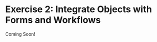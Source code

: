 # Exercise 2: Integrate Objects with Forms and Workflows 

Coming Soon!

<!--
[$LIFERAY_LEARN_YOUTUBE_URL$]=https://www.youtube.com/embed/vkgPvVDQOPY 

## Exercise Goals 

- Integrate the New Accounts Object with a Form 
- Create a Workflow for Approving the Integrated Form Entries 
- Display the Integrated Form Entries Using a Collection 

## Create a New Accounts Application Form 
1. **Go to** `Content & Data` &rarr; `Forms` in the _Site Administration Menu_. 
2. **Click** the _Add_ icon. 
3. **Type** `New Account Application` where it reads _Untitled Form_. 
4. **Type** `A form for processing applications for new accounts` where it reads _Add a short description for this form_. 
5. **Click** the _Settings_ icon. 

## Integrate the New Accounts Application Form with the New Accounts Object 
1. **Choose** _Object_ under _Select a Storage Type_. 
2. **Choose** _New Account_ under _Select Object_. 
3. **Click** _Done_. 
4. **Drag and Drop** a _Text_ field onto the first page of the form. 
5. **Type** `Name` for _Label_. 
6. **Click** the slider next to _Required Field_. 
7. **Click** the _Advanced_ tab. 
8. **Choose** _Account Holder_ under _Object Field_. 
9. **Click** the _Back_ arrow. 
10. **Drag and Drop** a _Text_ field onto the form. 
11. **Type** `Email` for _Label_. 
12. **Click** the slider next to _Required Field_. 
13. **Click** the _Advanced_ tab. 
14. **Choose** _Email_ under _Object Field_. 
15. **Click** the _Back_ arrow. 
16. **Drag and Drop** a _Numeric_ field onto the form. 
17. **Type** `Phone Number` for _Label_. 
18. **Click** the slider next to _Required Field_. 
19. **Click** the _Advanced_ tab. 
20. **Choose** _Phone Number_ under _Object Field_. 
21. **Click** the _Back_ arrow. 

## Add Remaining Fields to the New Accounts Application Form 
1. **Drag and Drop** a _Select from List_ field onto the form. 
2. **Type** `Account Type` for _Label_. 
3. **Click** the slider next to _Required Field_. 
4. **Click** the _Advanced_ tab. 
5. **Choose** _Account Type_ under _Object Field_. 
6. **Click** the _Back_ arrow. 
7. **Drag and Drop** a _Numeric_ field onto the first page of the form. 
8. **Type** `Initial Balance` for _Label_. 
9. **Click** the slider next to _Required Field_. 
10. **Select** _Decimal_ under _My numeric type is:_. 
11. **Click** the _Advanced_ tab. 
12. **Choose** _Initial Balance_ under _Object Field_. 
13. **Click** the _Back_ arrow. 
14. **Drag and Drop** a _Date_ field onto the first page of the form. 
15. **Type** `Date of Request` for _Label_. 
16. **Click** the slider next to _Required Field_. 
17. **Click** the _Advanced_ tab. 
18. **Choose** _Date of Request_ under _Object Field_. 
19. **Click** the _Back_ arrow. 
20. **Click** _Publish_. 

## Create a Workflow for the New Accounts Application Form 
1. **Go to** `Applications` &rarr; `Workflow` &rarr; `Process Builder` in the _Global Menu_. 
2. **Click** the _Add_ icon. 
3. **Type** `Account Approval Process` where it reads _Untitled Workflow_. 
4. **Click** on the _End Node_. 
5. **Delete** the default connector by clicking on the _x_ next to the End Node. 
6. **Drag and Drop** a _Task_ node into the workspace. 
7. **Double-click** the newly added _Task_ node. 
8. **Type** `Review 1` for _Name_. 
9. **Click** _Save_. 
10. **Choose** _Role_ under _Assignment Type_ next to _Assignments_. 
11. **Choose** _Site Content Reviewer_ under _Role_. 
12. **Click** _Save_. 
13. **Drag and Drop** a _Task_ node into the workspace. 
14. **Double-click** the newly added _Task_ node. 
15. **Type** `Review 2` for _Name_. 
16. **Click** _Save_. 
17. **Choose** _Role_ under _Assignment Type_ next to _Assignments_. 
18. **Choose** _Site Administrator_ under _Role_. 
19. **Click** _Save_. 
20. **Click** the _StartNode_. 
21. **Double-click** the _Name_ value in the _Properties_ tab that opens. 
22. **Type** `Submitted` for the _Name_. 
23. **Click** the _Save_ button. 
24. **Click** the _EndNode_. 
25. **Double-click** the _Name_ value in the _Properties_ tab that opens. 
26. **Type** `Approved` for the _Name_. 
27. **Click** the _Save_ button. 

## Connect All of the Nodes with Transitions
1. **Drag** a _Transition_ arrow from the _Submitted_ node to the _Review 1_ Task. 
  - To drag a transition, place your cursor on the edge of the node so that you see a thin plus (+) sign. When it appears, click and drag the arrow to the next node, connecting it by positioning it to see the orange circle. 
2. **Drag** a _Transition_ arrow from the _Review 1_ Task to the _Review 2_ Task. 
3. **Drag** a _Transition_ arrow from the _Review 2_ Task to the _Approved_ node. 

## Name the New Transitions 
1. **Click** the first Transition from _Submitted_ to _Review 1_. 
2. **Double-click** the _Name_ value in the _Properties_ tab to edit it. 
3. **Type** `Submit for Review` for the _Name_.  
4. **Click** the _Save_ button. 
5. **Click** the Transition going from _Review 1_ to _Review 2_. 
6. **Double-click** the _Name_ value in the _Properties_ tab to edit it. 
7. **Type** `Initial Approval` for the _Name_. 
8. **Click** the _Save_ button. 
9. **Click** the last Transition from _Review 2_ to _Approved_. 
10. **Double-click** the _Name_ value to edit it. 
11. **Type** `Final Approval` for the _Name_. 
12. **Click** the _Save_ button. 
13. **Click** _Publish_. 

## Add the Account Approval Process Workflow to New Account Entries 
1. **Open** the Global Menu. 
2. **Click** on the _Mondego Group_ site. 
3. **Go to** `Configuration` &rarr; `Workflow` in the _Site Administration Menu_. 
4. **Click** _Edit_ next to _New Account_. 
5. **Choose** _Account Approval Process_. 
6. **Click** _Save_. 

## Add the New Account Application Form to a Page 
1. **Click** _Home_ in the _Site Administration Panel_. 
2. **Click** the _Edit_ (small pencil) icon. 
3. **Click** the _+_ icon to open the Fragments and Widgets sidebar. 
4. **Drag and Drop** a _Container_ layout element onto the page. 
5. **Click** _Widgets_. 
6. **Drag and Drop** a _Form_ widget into the _Container_ element. 
7. **Click** the _Options_ icon in the _Form_ widget. 
8. **Click** _Configuration_. 
9. **Choose** _New Account Application_. 
10. **Click** _Save_. 
11. **Close** the pop-up. 
12. **Click** _Publish_. 

## Submit an Entry for the New Account Application Form 
1. **Fill out** the fields of the New Account Application Form. 
	- The exact details here don't really matter so feel free to fill the form out as yourself, a friend, or your Administrative User. 
2. **Click** _Submit_. 

## Approve the New Account Submission as a Site Content Reviewer 
1. **Sign out** as your administrator. 
	- Before you do this, be sure that you have created two additional Users, added them as members of the Mondego Group Site, and assigned them the Roles of Site Content Reviewer and Site Administrator, respectively. 
2. **Sign in** as your Site Content Reviewer. 
3. **Open** the _Personal Menu_. 
4. **Click** _My Workflow Tasks_. 
5. **Click** the _Assigned to My Role_ tab. 
6. **Click** the _Options_ icon. 
7. **Choose** _Assign to Me_. 
8. **Click** _Done_. 
9. **Click** the _Options_ icon. 
10. **Choose** _Initial Approval_. 
11. **Click** _Done_. 

## Approve the New Account Submission as a Site Administrator 
1. **Sign out** as your Site Content Reviewer. 
2. **Sign in** as your Site Administrator. 
3. **Open** the _Personal Menu_. 
4. **Click** _My Workflow Tasks_. 
5. **Click** the _Assigned to My Role_ tab. 
6. **Click** the _Options_ icon. 
7. **Choose** _Assign to Me_. 
8. **Click** _Done_. 
9. **Click** the _Options_ icon. 
10. **Choose** _Final Approval_. 
11. **Click** _Done_. 

## Create a Display Page Template for New Account Entries 
1. **Sign out** as your Site Administrator. 
2. **Sign in** as your Platform Administrator. 
3. **Go to** `Design` &rarr; `Page Templates` in the _Site Administration Menu_. 
4. **Click** the _Display Page Templates_ tab. 
5. **Click** the _Add_ icon. 
6. **Choose** _Blank_ for the Master Page. 
7. **Type** `New Accounts` for _Name_. 
8. **Choose** _New Account_ for _Content Type_. 
9. **Click** _Save_. 

## Design the New Accounts Display Page Template 
1. **Drag and Drop** a _Container_ element onto the page. 
2. **Drag and Drop** a _Heading_ component into the _Container_. 
3. **Click** the _Heading_. 
4. **Click** _element-text_ in the sidebar. 
5. **Choose** _Account Holder_ under _Field_. 
6. **Click** the _+_ icon to open the Fragments and Widgets sidebar. 
7. **Drag and Drop** a _Grid_ element onto the page underneath the _Heading_. 
8. **Click** the _Grid_. 
9. **Choose** _2_ for _Number of Modules_. 
10. **Click** the box to uncheck _Show Gutter_. 
11. **Click** the _+_ icon to open the Fragments and Widgets sidebar. 
12. **Drag and Drop** a _Paragraph_ component into the left section of the _Grid_. 
13. **Click** the _Paragraph_. 
14. **Click** _element-text_ in the sidebar. 
15. **Choose** _Account Type_ under _Field_. 
16. **Drag and Drop** a _Paragraph_ component into the right section of the _Grid_. 
17. **Click** the _Paragraph_. 
18. **Click** _element-text_ in the sidebar. 
19. **Choose** _Initial Balance_ under _Field_. 
20. **Click** the _+_ icon to open the Fragments and Widgets sidebar. 
21. **Drag and Drop** a _Separator_ component beneath the _Grid_. 
22. **Drag and Drop** a _Grid_ element onto the page underneath the _Separator_. 
23. **Click** the _Grid_. 
24. **Choose** _2_ for _Number of Modules_. 
25. **Click** the box next to _Show Gutter_. 
26. **Click** the _+_ icon to open the Fragments and Widgets sidebar. 
27. **Drag and Drop** a _Paragraph_ component into the left section of the _Grid_. 
28. **Click** the _Paragraph_. 
29. **Click** _element-text_ in the sidebar. 
30. **Choose** _Email_ under _Field_. 
31. **Click** the _+_ icon to open the Fragments and Widgets sidebar. 
32. **Drag and Drop** a _Paragraph_ component into the right section of the _Grid_. 
33. **Click** the _Paragraph_. 
34. **Click** _element-text_ in the sidebar. 
35. **Choose** _Phone Number_ under _Field_. 
36. **Click** the _+_ icon to open the Fragments and Widgets sidebar. 
37. **Drag and Drop** a _Separator_ component beneath the _Grid_. 
38. **Drag and Drop** a _Container_ element onto the page beneath the _Separator_. 
39. **Drag and Drop** a _Paragraph_ component into the _Container_. 
40. **Click** the _Paragraph_. 
41. **Click** _element-text_ in the sidebar. 
42. **Choose** _Date of Request_ under _Field_. 
43. **Click** _Publish_. 

## Add a Private Page for Displaying New Account Entries 
1. **Go to** `Site Builder` &rarr; `Pages` in the _Site Administration Menu_. 
2. **Click** _Pages_ where it reads _Pages_ &rarr; _Public Pages_. 
3. **Click** the _Add_ icon. 
4. **Choose** _Private Page_. 
5. **Click** _Blank_ for the template. 
6. **Type** `New Account Applications` for _Name_. 
7. **Click** the _+_ icon to open the Fragments and Widgets sidebar. 
8. **Drag and Drop** a _Collection Display_ fragment onto the page. 
9. **Click** the _Collection Display_. 
10. **Click** the _Add_ icon next to _Select Collection_. 
11. **Click** the _Collection Providers_ tab. 
12. **Choose** _New Accounts_. 
13. **Choose** _Table_ under _List Style_. 
14. **Click** _Publish_. 

---

## Bonus Exercise 
1. Create a workflow for reviewing PTO requests that includes at least two different reviewers. Submit a request and go through the approval process using the newly created workflow. 

---

## Next Up

* [Exercise 2b: Create User Groups](./exercises-create-user-groups.md)
-->